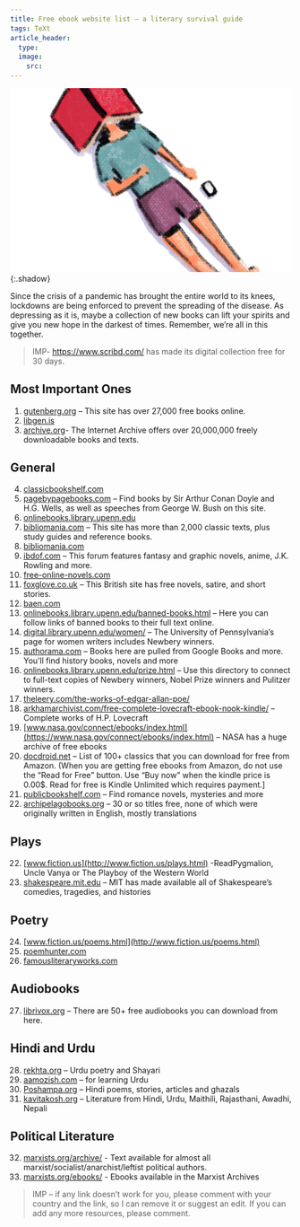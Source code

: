 ```yaml
---
title: Free ebook website list – a literary survival guide
tags: TeXt
article_header:
  type: 
  image:
    src: 
---
```


![kid with book on face image](/assets/blog/sleepy-kid-with-book-on-face.png){:.shadow}

Since the crisis of a pandemic has brought the entire world to its knees, lockdowns are being enforced to prevent the spreading of the disease. As depressing as it is, maybe a collection of new books can lift your spirits and give you new hope in the darkest of times. Remember, we’re all in this together.

> IMP- https://www.scribd.com/ has made its digital collection free for 30 days.

## Most Important Ones

1. [gutenberg.org](https://www.gutenberg.org/) – This site has over 27,000 free books online.
2. [libgen.is](https://libgen.is/) 
3. [archive.org](https://archive.org/)- The Internet Archive offers over 20,000,000 freely downloadable books and texts.

## General

4. [classicbookshelf.com](http://www.classicbookshelf.com/)
5. [pagebypagebooks.com](https://www.pagebypagebooks.com/) – Find books by Sir Arthur Conan Doyle and H.G. Wells, as well as speeches from George W. Bush on this site.
6. [onlinebooks.library.upenn.edu](https://onlinebooks.library.upenn.edu/search.html)
7. [bibliomania.com](http://www.bibliomania.com/) – This site has more than 2,000 classic texts, plus study guides and reference books.
8. [bibliomania.com](https://classic-literature.co.uk/)
9. [ibdof.com](http://www.ibdof.com/) – This forum features fantasy and graphic novels, anime, J.K. Rowling and more.
10. [free-online-novels.com](http://www.free-online-novels.com/)
11. [foxglove.co.uk](http://www.foxglove.co.uk/free_online_novels.html) – This British site has free novels, satire, and short stories.
12. [baen.com](https://www.baen.com/allbooks/category/index/id/2012)
13. [onlinebooks.library.upenn.edu/banned-books.html](https://onlinebooks.library.upenn.edu/banned-books.html) – Here you can follow links of banned books to their full text online.
14. [digital.library.upenn.edu/women/](https://digital.library.upenn.edu/women/) – The University of Pennsylvania’s page for women writers includes Newbery winners.
15. [authorama.com](http://www.authorama.com/) – Books here are pulled from Google Books and more. You’ll find history books, novels and more
16. [onlinebooks.library.upenn.edu/prize.html](https://onlinebooks.library.upenn.edu/prize.html) – Use this directory to connect to full-text copies of Newbery winners, Nobel Prize winners and Pulitzer winners.
17. [theleery.com/the-works-of-edgar-allan-poe/](https://theleery.com/the-works-of-edgar-allan-poe/)
18. [arkhamarchivist.com/free-complete-lovecraft-ebook-nook-kindle/](https://arkhamarchivist.com/free-complete-lovecraft-ebook-nook-kindle/) – Complete works of H.P. Lovecraft
19. [www.nasa.gov/connect/ebooks/index.html](https://www.nasa.gov/connect/ebooks/index.html) – NASA has a huge archive of free ebooks
20. [docdroid.net](https://www.docdroid.net/q5gsySa/ebook-list-amazonclassics-edition-by-title.pdf) – List of 100+ classics that you can download for free from Amazon.
(When you are getting free ebooks from Amazon, do not use the “Read for Free” button. Use “Buy now” when the kindle price is 0.00$. Read for free is Kindle Unlimited which requires payment.]
21. [publicbookshelf.com](http://www.publicbookshelf.com/index.html) – Find romance novels, mysteries and more
22. [archipelagobooks.org](http://www.archipelagobooks.org) – 30 or so titles free, none of which were originally written in English, mostly translations

## Plays

22. [www.fiction.us](http://www.fiction.us/plays.html) -ReadPygmalion, Uncle Vanya or The Playboy of the Western World
23. [shakespeare.mit.edu](http://shakespeare.mit.edu/) – MIT has made available all of Shakespeare’s comedies, tragedies, and histories

## Poetry

24. [www.fiction.us/poems.html](http://www.fiction.us/poems.html)
25. [poemhunter.com](https://www.poemhunter.com/)
26. [famousliteraryworks.com](http://www.famousliteraryworks.com/)

## Audiobooks

27. [librivox.org](https://librivox.org/) – There are 50+ free audiobooks you can download from here.

## Hindi and Urdu

28. [rekhta.org](https://www.rekhta.org/) – Urdu poetry and Shayari
29. [aamozish.com](https://www.aamozish.com/) – for learning Urdu
30. [Poshampa.org](https://www.Poshampa.org) – Hindi poems, stories, articles and ghazals
31. [kavitakosh.org](http://kavitakosh.org/) – Literature from Hindi, Urdu, Maithili, Rajasthani, Awadhi, Nepali

## Political Literature

32. [marxists.org/archive/](https://www.marxists.org/archive/index.htm) - Text available for almost all marxist/socialist/anarchist/leftist political authors.
33. [marxists.org/ebooks/](https://www.marxists.org/ebooks/index.htm) - Ebooks available in the Marxist Archives

> IMP – if any link doesn’t work for you, please comment with your country and the link, so I can remove it or suggest an edit.
> If you can add any more resources, please comment.

<!--more-->
